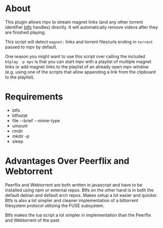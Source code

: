 # About

This plugin allows mpv to stream magnet links (and any other torrent
identifier [btfs](https://github.com/johang/btfs) handles) directly. It
will automatically remove videos after they are finished playing.

This script will detect `magnet:` links and torrent
files/urls ending in `torrent` passed to mpv by default.

One reason you might want to use this script over calling the included
`btplay -p mpv` is that you can start mpv with a playlist of multiple
magnet links or add magnet links to the playlist of an already open mpv
window (e.g. using one of the scripts that allow appending a link from
the clipboard to the playlist).

# Requirements

- btfs
- btfsstat
- file --brief --mime-type
- umount
- rmdir
- mkdir -p
- sleep

# Advantages Over Peerflix and Webtorrent

Peerflix and Webtorrent are both written in javascript and have to be
installed using npm or external repos. Btfs on the other hand is in both
the default debian and default arch repos. Makes setup a lot easier and
quicker. Btfs is also a lot simpler and cleaner implementation of a
bittorrent filesystem protocol utilizing the FUSE subsystem.

Btfs makes the lua script a lot simpler in implementation than the
Peerflix and Webtorrent of the past.
